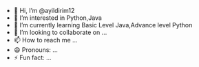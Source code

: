 - 👋 Hi, I’m @ayildirim12
- 👀 I’m interested in Python,Java
- 🌱 I’m currently learning  Basic Level Java,Advance level Python
- 💞️ I’m looking to collaborate on ...
- 📫 How to reach me ...
- 😄 Pronouns: ...
- ⚡ Fun fact: ...

<!---
ayildirim12/ayildirim12 is a ✨ special ✨ repository because its `README.md` (this file) appears on your GitHub profile.
You can click the Preview link to take a look at your changes.
--->
